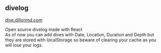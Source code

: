 ## divelog

<a href="http://dive.dillonmd.com/">dive.dillonmd.com</a>

Open source divelog made with React <br>
As of now you can add dives with Date, Location, Duration and Depth but they are stored with localStorage so beware of clearing your cache as you will lose your logs. <br>

